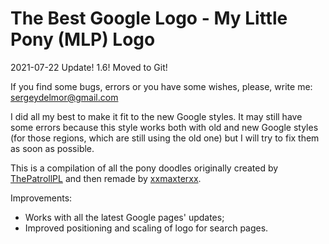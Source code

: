 # The Best Google Logo - My Little Pony (MLP) Logo

2021-07-22 Update! 1.6! 
Moved to Git!

If you find some bugs, errors or you have some wishes, please, write me: sergeydelmor@gmail.com

I did all my best to make it fit to the new Google styles. It may still have some errors because this style works both with old and new Google styles (for those regions, which are still using the old one) but I will try to fix them as soon as possible.

This is a compilation of all the pony doodles originally created by [ThePatrollPL](http://userstyles.org/users/182094) and then remade by [xxmaxterxx](https://www.deviantart.com/xxmaxterxx).

Improvements:
* Works with all the latest Google pages' updates;
* Improved positioning and scaling of logo for search pages.